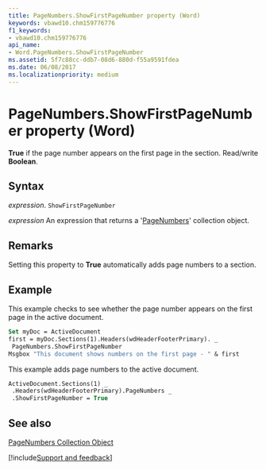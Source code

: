```yaml
---
title: PageNumbers.ShowFirstPageNumber property (Word)
keywords: vbawd10.chm159776776
f1_keywords:
- vbawd10.chm159776776
api_name:
- Word.PageNumbers.ShowFirstPageNumber
ms.assetid: 5f7c88cc-ddb7-08d6-880d-f55a9591fdea
ms.date: 06/08/2017
ms.localizationpriority: medium
---
```



# PageNumbers.ShowFirstPageNumber property (Word)

 **True** if the page number appears on the first page in the section. Read/write **Boolean**.


## Syntax

_expression_. `ShowFirstPageNumber`

 _expression_ An expression that returns a '[PageNumbers](Word.pagenumbers.md)' collection object.


## Remarks

Setting this property to **True** automatically adds page numbers to a section.


## Example

This example checks to see whether the page number appears on the first page in the active document.


```vb
Set myDoc = ActiveDocument 
first = myDoc.Sections(1).Headers(wdHeaderFooterPrimary). _ 
 PageNumbers.ShowFirstPageNumber 
Msgbox "This document shows numbers on the first page - " & first
```

This example adds page numbers to the active document.




```vb
ActiveDocument.Sections(1) _ 
 .Headers(wdHeaderFooterPrimary).PageNumbers _ 
 .ShowFirstPageNumber = True
```


## See also


[PageNumbers Collection Object](Word.pagenumbers.md)

[!include[Support and feedback](~/includes/feedback-boilerplate.md)]